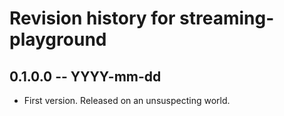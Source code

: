 # Revision history for streaming-playground

## 0.1.0.0 -- YYYY-mm-dd

* First version. Released on an unsuspecting world.
